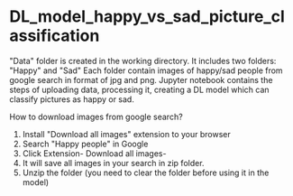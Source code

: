 # DL_model_happy_vs_sad_picture_classification

"Data" folder is created in the working directory. It includes two folders: "Happy" and "Sad" Each folder contain images of happy/sad people from google 
search in format of jpg and png. 
Jupyter notebook contains the steps of uploading data, processing it, creating a DL model which can classify pictures as happy or sad.

How to download images from google search? 
1. Install "Download all images" extension to your browser
2. Search "Happy people" in Google 
3. Click Extension- Download all images- 
4. It will save all images in your search in zip folder. 
5. Unzip the folder (you need to clear the folder before using it in the model)

